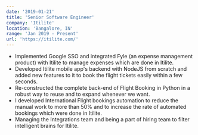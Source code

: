 ```yaml
---
date: '2019-01-21'
title: 'Senior Software Engineer'
company: 'Itilite'
location: 'Bangalore, IN'
range: 'Jan 2019 - Present'
url: 'https://itilite.com/'
---
```


- Implemented Google SSO and integrated Fyle (an expense management product) with Itilite to
manage expenses which are done in Itilite.
- Developed Itilite mobile app's backend with NodeJS from scratch and added new features to it to
book the flight tickets easily within a few seconds.
- Re-constructed the complete back-end of Flight Booking in Python in a robust way to reuse and to
expand whenever we want.
- I developed International Flight bookings automation to reduce the manual work to more than 50%
and to increase the rate of automated bookings which were done in Itilite.
- Managing the Integrations team and being a part of hiring team to filter intelligent brains for Itilite.